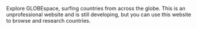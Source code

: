 Explore GLOBEspace, surfing countries from across the globe. This is an unprofessional website and is still developing, but you can use this website to browse and research countries.
